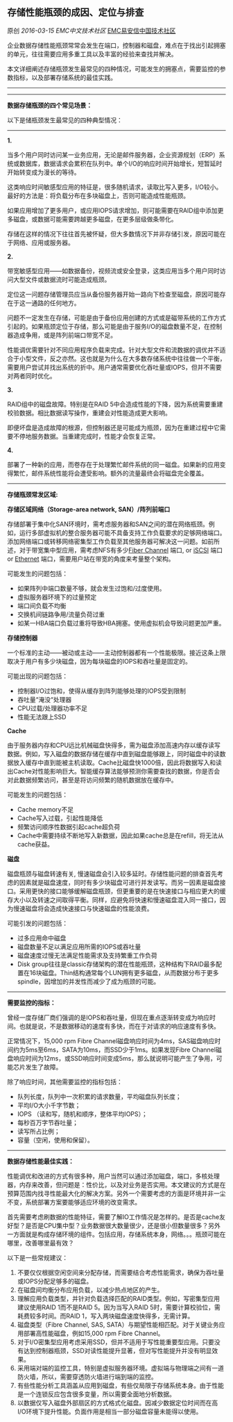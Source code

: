 ## 存储性能瓶颈的成因、定位与排查

原创 *2016-03-15* *EMC中文技术社区* [EMC易安信中国技术社区](https://mp.weixin.qq.com/s?__biz=MjM5NjY0NzAwMg==&mid=402597700&idx=1&sn=65f114a8d38cfc47be49e9c96be9c283&scene=21##)

企业数据存储性能瓶颈常常会发生在端口，控制器和磁盘，难点在于找出引起拥塞的单元，往往需要应用多重工具以及丰富的经验来查找并解决。

本文详细阐述存储瓶颈发生最常见的四种情况，可能发生的拥塞点，需要监控的参数指标，以及部署存储系统的最佳实践。

 

------

****

**数据存储瓶颈的四个常见场景：**

 

以下是储瓶颈发生最常见的四种典型情况：

****

**1.**

当多个用户同时访问某一业务应用，无论是邮件服务器，企业资源规划（ERP）系统或数据库，数据请求会累积在队列中。单个I/O的响应时间开始增长，短暂延时开始转变成为漫长的等待。

这类响应时间敏感型应用的特征是，很多随机请求，读取比写入更多，I/O较小。最好的方法是：将负载分布在多块磁盘上，否则可能造成性能瓶颈。

如果应用增加了更多用户，或应用IOPS请求增加，则可能需要在RAID组中添加更多磁盘，或数据可能需要跨越更多磁盘，在更多层级做条带化。

存储在这样的情况下往往首先被怀疑，但大多数情况下并非存储引发，原因可能在于网络、应用或服务器。

 

**2.**

带宽敏感型应用——如数据备份，视频流或安全登录，这类应用当多个用户同时访问大型文件或数据流时可能造成瓶颈。

定位这一问题存储管理员应当从备份服务器开始一路向下检查至磁盘，原因可能存在于这一通路的任何地方。

问题不一定发生在存储，可能是由于备份应用创建的方式或是磁带系统的工作方式引起的。如果瓶颈定位于存储，那么可能是由于服务I/O的磁盘数量不足，在控制器造成争用，或是阵列前端口带宽不足。

性能调优需要针对不同应用程序负载来完成。针对大型文件和流数据的调优并不适合于小型文件，反之亦然。这也就是为什么在大多数存储系统中往往做一个平衡，需要用户尝试并找出系统的折中。用户通常需要优化吞吐量或IOPS，但并不需要对两者同时优化。

 

**3.**

RAID组中的磁盘故障。特别是在RAID 5中会造成性能的下降，因为系统需要重建校验数据。相比数据读写操作，重建会对性能造成更大影响。

即便坏盘是造成故障的根源，但控制器还是可能成为瓶颈，因为在重建过程中它需要不停地服务数据。当重建完成时，性能才会恢复正常。

 

**4.**

部署了一种新的应用，而卷存在于处理繁忙邮件系统的同一磁盘。如果新的应用变得繁忙，邮件系统性能将会遭受影响。额外的流量最终会将磁盘完全覆盖。

 

------

**存储瓶颈常发区域:**

**存储区域网络（Storage-area network, SAN）/阵列前端口**

存储部署于集中化SAN环境时，需考虑服务器和SAN之间的潜在网络瓶颈。例如，运行多部虚拟机的整合服务器可能不具备支持工作负载要求的足够网络端口。添加网络端口或转移网络密集型工作负载至其他服务器可解决这一问题。如前所述，对于带宽集中型应用，需考虑NFS有多少[Fiber Channel]() 端口, or [iSCSI]() 端口 or [Ethernet]() 端口，需要用户站在带宽的角度来考量整个架构。

可能发生的问题包括：

- 如果阵列中端口数量不够，就会发生过饱和/过度使用。
- 虚拟服务器环境下的过量预定
- 端口间负载不均衡
- 交换机间链路争用/流量负荷过重
- 如某一HBA端口负载过重将导致HBA拥塞。使用虚拟机会导致问题更加严重。

 

**存储控制器**

一个标准的主动——被动或主动——主动控制器都有一个性能极限。接近这条上限取决于用户有多少块磁盘，因为每块磁盘的IOPS和吞吐量是固定的。

可能出现的问题包括：

- 控制器I/O过饱和，使得从缓存到阵列能够处理的IOPS受到限制
- 吞吐量“淹没“处理器
- CPU过载/处理器功率不足
- 性能无法跟上SSD

 

**Cache**

 

由于服务器内存和CPU远比机械磁盘快得多，需为磁盘添加高速内存以缓存读写数据。例如，写入磁盘的数据存储在缓存中直到磁盘能够跟上，同时磁盘中的读数据放入缓存中直到能被主机读取。Cache比磁盘快1000倍，因此将数据写入和读出Cache对性能影响巨大。智能缓存算法能够预测你需要查找的数据，你是否会对此数据频繁访问，甚至是将访问频繁的随机数据放在缓存中。

可能发生的问题包括：

- Cache memory不足
- Cache写入过载，引起性能降低
- 频繁访问顺序性数据引起cache超负荷
- Cache中需要持续不断地写入新数据，因此如果cache总是在refill，将无法从cache获益。

 

**磁盘**

 

磁盘瓶颈与磁盘转速有关, 慢速磁盘会引入较多延时。存储性能问题的排查首先考虑的因素就是磁盘速度，同时有多少块磁盘可进行并发读写。而另一因素是磁盘接口。采用更快的接口能够缓解磁盘瓶颈，但更重要的是在快速接口与相应更大的缓存大小以及转速之间取得平衡。同样，应避免将快速和慢速磁盘混入同一接口，因为慢速磁盘将会造成快速接口与快速磁盘的性能浪费。

可能引发的问题包括：

- 过多应用命中磁盘
- 磁盘数量不足以满足应用所需的IOPS或吞吐量
- 磁盘速度过慢无法满足性能需求及支持繁重工作负荷
- Disk group往往是classic存储架构的潜在性能瓶颈，这种结构下RAID最多配置在16块磁盘。Thin结构通常每个LUN拥有更多磁盘，从而数据分布于更多spindle，因增加的并发性而减少了成为瓶颈的可能。

 

------

**需要监控的指标：**

曾经一度存储厂商们强调的是IOPS和吞吐量，但现在重点逐渐转变成为响应时间。也就是说，不是数据移动的速度有多快，而在于对请求的响应速度有多快。

正常情况下，15,000 rpm Fibre Channel磁盘响应时间为4ms，SAS磁盘响应时间约为5ms至6ms，SATA为10ms，而SSD少于1ms。如果发现Fibre Channel磁盘响应时间为12ms，或SSD响应时间变成5ms，那么就说明可能产生了争用，可能芯片发生了故障。

除了响应时间，其他需要监控的指标包括：

- 队列长度，队列中一次积累的请求数量，平均磁盘队列长度；
- 平均I/O大小千字节数；
- IOPS （读和写，随机和顺序，整体平均IOPS）；
- 每秒百万字节吞吐量；
- 读写所占比例；
- 容量（空闲，使用和保留）。

 

------

**数据存储性能最佳实践：**

 

性能调优和改进的方式有很多种，用户当然可以通过添加磁盘，端口，多核处理器，内存来改善，但问题是：性价比，以及对业务是否实用。本文建议的方式是在预算范围内找寻性能最大化的解决方案。另外一个需要考虑的方面是环境并非一尘不变，系统部署方案要能够适应环境的改变需求。

首先需要考虑刷数据的性能特征，需要了解IO工作情况是怎样的。是否是cache友好型？是否是CPU集中型？业务数据很大数量很少，还是很小但数量很多？另外一方面就是构成存储环境的组件。包括应用，存储系统本身，网络。。。瓶颈可能在哪里，改善哪里最有效？

以下是一些常规建议：

1. 不要仅仅根据空闲空间来分配存储，而需要结合考虑性能需求，确保为吞吐量或IOPS分配足够多的磁盘。
2. 在磁盘间均衡分布应用负载，以减少热点地区的产生。
3. 理解应用负载类型，并针对负载选择匹配的RAID类型。例如，写密集型应用建议使用RAID 1而不是RAID 5。因为当写入RAID 5时，需要计算校验位，需耗费较多时间。而RAID 1，写入两块磁盘速度快得多，无需计算。
4. 磁盘类型（Fibre Channel, SAS, SATA）与期望性能相匹配。对于关键业务应用部署高性能磁盘，例如15,000 rpm Fibre Channel。
5. 对于I/O密集型应用考虑采用SSD，但并不适用于写性能重要型应用。只要没有达到控制器瓶颈，SSD对读性能提升显著，但对写性能提升并没有明显效果。
6. 采用端对端的监控工具，特别是虚拟服务器环境。虚拟端与物理端之间有一道防火墙，所以，需要穿透防火墙进行端到端的监控。
7. 有些性能分析工具涵盖从应用到磁盘，有些仅局限于存储系统本身。由于性能是一个连锁反应包含很多变量，所以需要全面地分析数据。
8. 以数据仅写入磁盘外部扇区的方式格式化磁盘。因减少数据定位时间而在高I/O环境下提升性能。负面作用是相当一部分磁盘容量未能得以使用。